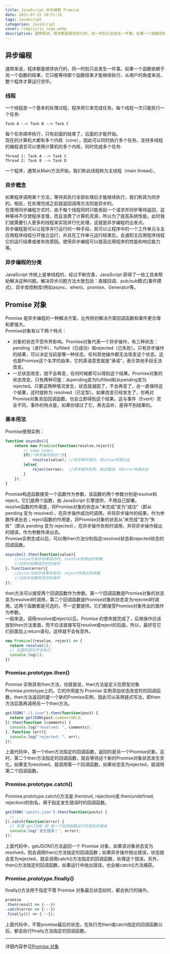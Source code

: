 ```yaml
---
title: JavaScript 异步编程 Promise
date: 2021-07-22 10:51:15
tags: JavaScript
categories: JavaScript
cover: /img/js/js_logo.webp
description: 通常来说，程序都是顺序执行的，同一时刻只会发生一件事。如果一个函数依赖于另一个函数的结果，它只能等待那个函数结束才能继续执行，从用户的角度来说，整个程序才算运行完毕。 
---
```


## 异步编程
通常来说，程序都是顺序执行的，同一时刻只会发生一件事。如果一个函数依赖于另一个函数的结果，它只能等待那个函数结束才能继续执行，从用户的角度来说，整个程序才算运行完毕。  
### 线程
一个线程是一个基本的处理过程，程序用它来完成任务。每个线程一次只能执行一个任务:  
```
Task A --> Task B --> Task C  
```
每个任务顺序执行，只有前面的结束了，后面的才能开始。  
现在的计算机大都有多个内核（core），因此可以同时执行多个任务。支持多线程的编程语言可以使用计算机的多个内核，同时完成多个任务: 
```
Thread 1: Task A --> Task C  
Thread 2: Task B --> Task D  
```
一个程序，通常从Main方法开始，我们称此线程称为主线程（main thread）。
### 异步概念
如果程序调用某个方法，等待其执行全部处理后才能继续执行，我们称其为同步的。相反，在处理完成之前就返回调用方法则是异步的。  
在使用同步编程方式时，由于每个线程同时只能发起一个请求并同步等待返回，这种等待不仅使程序变慢，而且浪费了计算机资源，所以为了提高系统性能，此时我们就需要引入更多的线程来实现并行化处理，这就是异步编程的出发点。  
异步编程是可以让程序并行运行的一种手段，其可以让程序中的一个工作单元与主应用程序线程分开独立运行，并且在工作单元运行结束后，会通知主应用程序线程它的运行结果或者失败原因。使用异步编程可以提高应用程序的性能和响应能力等。  
### 异步编程的分类
JavaScript 传统上是单线程的，经过不断完善，JavaScript 获得了一些工具来帮助解决这种问题。解决异步问题方法大致包括：直接回调、pub/sub模式(事件模式)、异步库控制库(例如async、when)、promise、Generator等。  
## Promise 对象
Promise 是异步编程的一种解决方案，比传统的解决方案回调函数和事件更合理和更强大。  
Promise对象有以下两个特点：  
+ 对象的状态不受外界影响。Promise对象代表一个异步操作，有三种状态：pending（进行中）、fulfilled（已成功）和rejected（已失败）。只有异步操作的结果，可以决定当前是哪一种状态，任何其他操作都无法改变这个状态。这也是Promise这个名字的由来，它的英语意思就是“承诺”，表示其他手段无法改变。
+ 一旦状态改变，就不会再变，任何时候都可以得到这个结果。Promise对象的状态改变，只有两种可能：从pending变为fulfilled和从pending变为rejected。只要这两种情况发生，状态就凝固了，不会再变了，会一直保持这个结果，这时就称为 resolved（已定型）。如果改变已经发生了，你再对Promise对象添加回调函数，也会立即得到这个结果。这与事件（Event）完全不同，事件的特点是，如果你错过了它，再去监听，是得不到结果的。

### 基本用法
Promise使用实例：
```js
function asyncDo(){
    return new Promise(function(resolve,reject){
        // some codes
        if(/*异步操作成功*/){
            resolve(value); //异步操作成功，将value传递出去
        }else{
            reject(erroe);  //异步操作失败，报出错误，将error传递出去
        }
    });
}
```
Promise构造函数接受一个函数作为参数，该函数的两个参数分别是resolve和reject。它们是两个函数，由 JavaScript 引擎提供，不用自己部署。  
resolve函数的作用是，将Promise对象的状态从“未完成”变为“成功”（即从 pending 变为 resolved），在异步操作成功时调用，并将异步操作的结果，作为参数传递出去；reject函数的作用是，将Promise对象的状态从“未完成”变为“失败”（即从 pending 变为 rejected），在异步操作失败时调用，并将异步操作报出的错误，作为参数传递出去。  
Promise实例生成以后，可以用then方法分别指定resolved状态和rejected状态的回调函数。  
```js
asyncDo().then(function(value){
    //value为异步结果成功时，resolve传递出的参数
    //对异步结果成功时的操作
}，function(error){
    //error为异步结果失败时，reject传递出的参数
    //对异步结果失败时的操作    
});
```
then方法可以接受两个回调函数作为参数。第一个回调函数是Promise对象的状态变为resolved时调用，第二个回调函数是Promise对象的状态变为rejected时调用。这两个函数都是可选的，不一定要提供。它们都接受Promise对象传出的值作为参数。  
一般来说，调用resolve或reject以后，Promise 的使命就完成了，后继操作应该放到then方法里面，而不应该直接写在resolve或reject的后面。所以，最好在它们前面加上return语句，这样就不会有意外。  
```js
new Promise((resolve, reject) => {
  return resolve(1);
  // 后面的语句不会执行
  console.log(2);
})
```
### Promise.prototype.then()
Promise 实例具有then方法，也就是说，then方法是定义在原型对象Promise.prototype上的。它的作用是为 Promise 实例添加状态改变时的回调函数。then方法返回的是一个新的Promise实例，因此可以采用链式写法，即then方法后面再调用另一个then方法。
```js
getJSON("./1.json").then(function(post) {
  return getJSON(post.commentURL);
}).then(function (comments) {
  console.log("resolved: ", comments);
}, function (err){
  console.log("rejected: ", err);
});
```
上面代码中，第一个then方法指定的回调函数，返回的是另一个Promise对象。这时，第二个then方法指定的回调函数，就会等待这个新的Promise对象状态发生变化。如果变为resolved，就调用第一个回调函数，如果状态变为rejected，就调用第二个回调函数。  
### Promise.prototype.catch()
Promise.prototype.catch()方法是.then(null, rejection)或.then(undefined, rejection)的别名，用于指定发生错误时的回调函数。  
```js
getJSON('/posts.json').then(function(posts) {
  // ...
}).catch(function(error) {
  // 处理 getJSON 和 前一个回调函数运行时发生的错误
  console.log('发生错误！', error);
});
```
上面代码中，getJSON()方法返回一个 Promise 对象，如果该对象状态变为resolved，则会调用then()方法指定的回调函数；如果异步操作抛出错误，状态就会变为rejected，就会调用catch()方法指定的回调函数，处理这个错误。另外，then()方法指定的回调函数，如果运行中抛出错误，也会被catch()方法捕获。  
### Promise.prototype.finally() 
finally()方法用于指定不管 Promise 对象最后状态如何，都会执行的操作。  
```js
promise
.then(result => {···})
.catch(error => {···})
.finally(() => {···});
```
上面代码中，不管promise最后的状态，在执行完then或catch指定的回调函数以后，都会执行finally方法指定的回调函数。
****
详细内容参见[Promise 对象](https://es6.ruanyifeng.com/#docs/promise)
